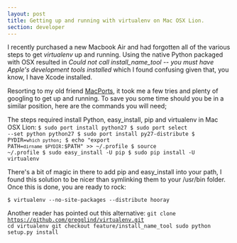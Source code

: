 ```yaml
---
layout: post
title: Getting up and running with virtualenv on Mac OSX Lion.
section: developer
---
```

I recently purchased a new Macbook Air and had forgotten all of the various steps to get <em>virtualenv</em> up and running. Using the native Python packaged with OSX resulted in <em>Could not call install_name_tool -- you must have Apple's development tools installed</em> which I found confusing given that, you know, I have Xcode installed.

Resorting to my old friend <a href="http://macports.com">MacPorts</a>, it took me a few tries and plenty of googling to get up and running. To save you some time should you be in a similar position, here are the commands you will need;

The steps required install Python, easy_install, pip and virtualenv in Mac OSX Lion:
<code>$ sudo port install python27
$ sudo port select --set python python27
$ sudo port install py27-distribute
$ PYDIR=`which python`;
$ echo "export PATH=`dirname $PYDIR`:\$PATH" >> ~/.profile
$ source ~/.profile
$ sudo easy_install -U pip
$ sudo pip install -U virtualenv</code>

There's a bit of magic in there to add pip and easy_install into your path, I found this solution to be nicer than symlinking them to your /usr/bin folder. Once this is done, you are ready to rock:

<code>$ virtualenv --no-site-packages --distribute hooray</code>

Another reader has pointed out this alternative:
<code>git clone https://github.com/gregglind/virtualenv.git
cd virtualenv
git checkout feature/install_name_tool
sudo python setup.py install</code>
